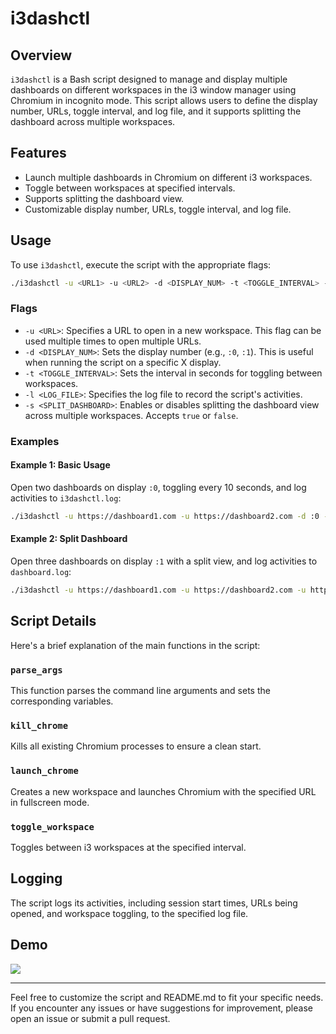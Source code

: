 # i3dashctl

## Overview

`i3dashctl` is a Bash script designed to manage and display multiple dashboards on different workspaces in the i3 window manager using Chromium in incognito mode. This script allows users to define the display number, URLs, toggle interval, and log file, and it supports splitting the dashboard across multiple workspaces.

## Features

- Launch multiple dashboards in Chromium on different i3 workspaces.
- Toggle between workspaces at specified intervals.
- Supports splitting the dashboard view.
- Customizable display number, URLs, toggle interval, and log file.

## Usage

To use `i3dashctl`, execute the script with the appropriate flags:

```bash
./i3dashctl -u <URL1> -u <URL2> -d <DISPLAY_NUM> -t <TOGGLE_INTERVAL> -l <LOG_FILE> -s <SPLIT_DASHBOARD>
```

### Flags

- `-u <URL>`: Specifies a URL to open in a new workspace. This flag can be used multiple times to open multiple URLs.
- `-d <DISPLAY_NUM>`: Sets the display number (e.g., `:0`, `:1`). This is useful when running the script on a specific X display.
- `-t <TOGGLE_INTERVAL>`: Sets the interval in seconds for toggling between workspaces.
- `-l <LOG_FILE>`: Specifies the log file to record the script's activities.
- `-s <SPLIT_DASHBOARD>`: Enables or disables splitting the dashboard view across multiple workspaces. Accepts `true` or `false`.

### Examples

#### Example 1: Basic Usage

Open two dashboards on display `:0`, toggling every 10 seconds, and log activities to `i3dashctl.log`:

```bash
./i3dashctl -u https://dashboard1.com -u https://dashboard2.com -d :0 -t 10 -l i3dashctl.log
```

#### Example 2: Split Dashboard

Open three dashboards on display `:1` with a split view, and log activities to `dashboard.log`:

```bash
./i3dashctl -u https://dashboard1.com -u https://dashboard2.com -u https://dashboard3.com -d :1 -l dashboard.log -s true
```

## Script Details

Here's a brief explanation of the main functions in the script:

### `parse_args`

This function parses the command line arguments and sets the corresponding variables.

### `kill_chrome`

Kills all existing Chromium processes to ensure a clean start.

### `launch_chrome`

Creates a new workspace and launches Chromium with the specified URL in fullscreen mode.

### `toggle_workspace`

Toggles between i3 workspaces at the specified interval.

## Logging

The script logs its activities, including session start times, URLs being opened, and workspace toggling, to the specified log file.

## Demo
![](https://github.com/thepro101/i3dashctl/blob/ffa91baf676e81251164c164ff591d778f96e0f3/demo.gif)

---

Feel free to customize the script and README.md to fit your specific needs. If you encounter any issues or have suggestions for improvement, please open an issue or submit a pull request.
